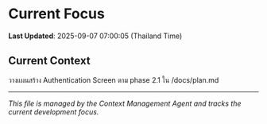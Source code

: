 # Current Focus

**Last Updated**: 2025-09-07 07:00:05 (Thailand Time)

## Current Context

วางแผนสร้าง Authentication Screen ตาม phase 2.1 ใน /docs/plan.md

---

*This file is managed by the Context Management Agent and tracks the current development focus.*
